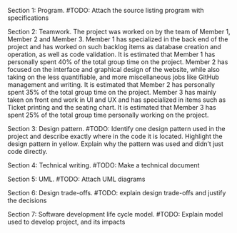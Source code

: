 Section 1: Program. 
#TODO: Attach the source listing program with specifications

Section 2: Teamwork.
The project was worked on by the team of Member 1, Member 2 and Member 3. 
Member 1 has specialized in the back end of the project and has worked on such backlog items as database creation and operation, as well as code validation. It is estimated that Member 1 has personally spent 40% of the total group time on the project. 
Member 2 has focused on the interface and graphical design of the website, while also taking on the less quantifiable, and more miscellaneous jobs like GitHub management and writing. It is estimated that Member 2 has personally spent 35% of the total group time on the project.
Member 3 has mainly taken on front end work in UI and UX and has specialized in items such as Ticket printing and the seating chart. It is estimated that Member 3 has spent 25% of the total group time personally working on the project.

Section 3: Design pattern. 
#TODO: Identify one design pattern used in the project and describe exactly where in the code it is located. Highlight the design pattern in yellow. Explain why the pattern was used and didn’t just code directly.

Section 4: Technical writing. 
#TODO: Make a technical document

Section 5: UML. 
#TODO: Attach UML diagrams

Section 6: Design trade-offs.
#TODO: explain design trade-offs and justify the decisions

Section 7: Software development life cycle model.
#TODO: Explain model used to develop project, and its impacts


